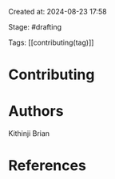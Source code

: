 Created at: 2024-08-23 17:58

Stage: #drafting
 
Tags: [[contributing(tag)]]

# Contributing


# Authors
Kithinji Brian

# References
